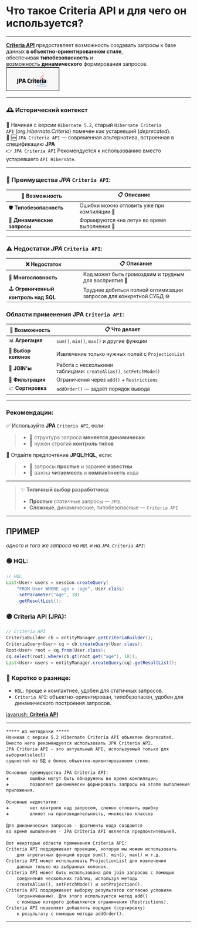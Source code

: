 # Что такое Criteria API и для чего он используется?

---
[**Criteria API**](https://javarush.com/groups/posts/2259-jpa--znakomstvo-s-tekhnologiey#Criteria-API) предоставляет возможность создавать запросы к базе данных **в объектно-ориентированном стиле**, обеспечивая **типобезопасность** и возможность **динамического** формирования запросов.
![](_Attachments_40_Criteria_API/CriteriaAPI_logo.png)

---
### 🕰 Исторический контекст

🔸 Начиная с версии `Hibernate 5.2`, старый `Hibernate Criteria API` (_org.hibernate.Criteria_) помечен как устаревший (_deprecated_).  
🔸 🆕 `JPA Criteria API` — современная альтернатива, встроенная в спецификацию **JPA**  
👉 `JPA Criteria API` Рекомендуется к использованию вместо устаревшего `API Hibernate`.

---
### 🌟 Преимущества _JPA_ `Criteria API`:

|💎 **Возможность**|📋 **Описание**|
|---|---|
|🛡 **Типобезопасность**|Ошибки можно отловить уже при компиляции 🧠|
|🔄 **Динамические запросы**|Формируются «на лету» во время выполнения 🔧|

---
### ⚠️ Недостатки _JPA_ `Criteria API`:

|❌ **Недостаток**|📋 **Описание**|
|---|---|
|📜 **Многословность**|Код может быть громоздким и трудным для восприятия 👀|
|🕹 **Ограниченный контроль над SQL**|Труднее добиться полной оптимизации запросов для конкретной СУБД ⚙️|

### Области применения JPA `Criteria API`:

|🧩 **Возможность**|📋 **Что делает**|
|---|---|
|📊 **Агрегация**|`sum()`, `min()`, `max()` и другие функции|
|🎯 **Выбор колонок**|Извлечение только нужных полей с `ProjectionList`|
|🔗 **JOIN'ы**|Работа с несколькими таблицами: `createAlias()`, `setFetchMode()`|
|🚦 **Фильтрация**|Ограничения через `add()` + `Restrictions`|
|📈 **Сортировка**|`addOrder()` — задаёт порядок вывода|

---
### Рекомендации:
✅ Используйте **JPA** `Criteria API`, если:
> - 🔹 структура запроса **меняется динамически**
> - 🔹 нужен строгий **контроль типов**

🤏 Отдайте предпочтение **JPQL/HQL**, если:
> - 🔹 запросы **простые** и заранее **известны**
> - 🔹 важна **читаемость** и **компактность** кода

---
> ✨ **Типичный выбор разработчика**:
> 
> - **Простые** статичные запросы — `JPQL`
> - **Сложные**, динамические, типобезопасные — `Criteria API`

---
## ПРИМЕР  
_одного и того же запроса на `HQL` и на `JPA Criteria API`_:
### 🟢 HQL:
```java
// HQL
List<User> users = session.createQuery(
    "FROM User WHERE age > :age", User.class)
    .setParameter("age", 18)
    .getResultList();
```

### 🟣 Criteria API (JPA):
```java
// Criteria API
CriteriaBuilder cb = entityManager.getCriteriaBuilder();
CriteriaQuery<User> cq = cb.createQuery(User.class);
Root<User> root = cq.from(User.class);
cq.select(root).where(cb.gt(root.get("age"), 18));
List<User> users = entityManager.createQuery(cq).getResultList();
```

### 📌 Коротко о разнице:
- `HQL`: проще и компактнее, удобен для статичных запросов.
- `Criteria API`: объектно-ориентирован, типобезопасен, удобен для динамического построения запросов.

[javarush: **Criteria API**](https://javarush.com/quests/lectures/questhibernate.level16.lecture00)

---

```
***** из методички *****
Начиная с версии 5.2 Hibernate Criteria API объявлен deprecated. 
Вместо него рекомендуется использовать JPA Criteria API.
JPA Criteria API - это актуальный API, используемый только для выборки(select) 
сущностей из БД в более объектно-ориентированном стиле.

Основные преимущества JPA Criteria API:
❖        ошибки могут быть обнаружены во время компиляции;
❖        позволяет динамически формировать запросы на этапе выполнения приложения.

Основные недостатки:
❖        нет контроля над запросом, сложно отловить ошибку
❖        влияет на производительность, множество классов

Для динамических запросов - фрагменты кода создаются 
во время выполнения - JPA Criteria API является предпочтительней. 

Вот некоторые области применения Criteria API:
Criteria API поддерживает проекцию, которую мы можем использовать 
    для агрегатных функций вроде sum(), min(), max() и т.д.
Criteria API может использовать ProjectionList для извлечения 
    данных только из выбранных колонок.
Criteria API может быть использована для join запросов с помощью 
    соединения нескольких таблиц, используя методы 
    createAlias(), setFetchMode() и setProjection().
Criteria API поддерживает выборку результатов согласно условиям 
    (ограничениям). Для этого используется метод add() 
    с помощью которого добавляются ограничения (Restrictions).
Criteria API позволяет добавлять порядок (сортировку) 
    к результату с помощью метода addOrder().        
```
---
